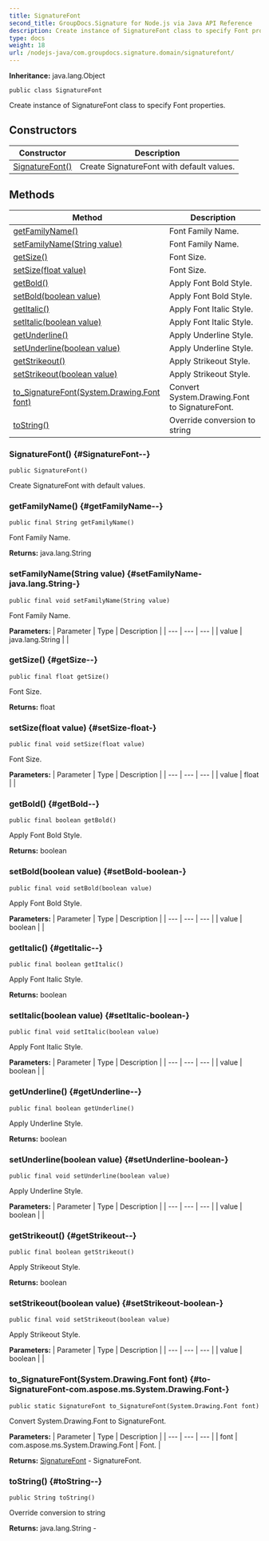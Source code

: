 ```yaml
---
title: SignatureFont
second_title: GroupDocs.Signature for Node.js via Java API Reference
description: Create instance of SignatureFont class to specify Font properties.
type: docs
weight: 18
url: /nodejs-java/com.groupdocs.signature.domain/signaturefont/
---
```

**Inheritance:**
java.lang.Object
```
public class SignatureFont
```

Create instance of SignatureFont class to specify Font properties.
## Constructors

| Constructor | Description |
| --- | --- |
| [SignatureFont()](#SignatureFont--) | Create SignatureFont with default values. |
## Methods

| Method | Description |
| --- | --- |
| [getFamilyName()](#getFamilyName--) | Font Family Name. |
| [setFamilyName(String value)](#setFamilyName-java.lang.String-) | Font Family Name. |
| [getSize()](#getSize--) | Font Size. |
| [setSize(float value)](#setSize-float-) | Font Size. |
| [getBold()](#getBold--) | Apply Font Bold Style. |
| [setBold(boolean value)](#setBold-boolean-) | Apply Font Bold Style. |
| [getItalic()](#getItalic--) | Apply Font Italic Style. |
| [setItalic(boolean value)](#setItalic-boolean-) | Apply Font Italic Style. |
| [getUnderline()](#getUnderline--) | Apply Underline Style. |
| [setUnderline(boolean value)](#setUnderline-boolean-) | Apply Underline Style. |
| [getStrikeout()](#getStrikeout--) | Apply Strikeout Style. |
| [setStrikeout(boolean value)](#setStrikeout-boolean-) | Apply Strikeout Style. |
| [to_SignatureFont(System.Drawing.Font font)](#to-SignatureFont-com.aspose.ms.System.Drawing.Font-) | Convert System.Drawing.Font to SignatureFont. |
| [toString()](#toString--) | Override conversion to string |
### SignatureFont() {#SignatureFont--}
```
public SignatureFont()
```


Create SignatureFont with default values.

### getFamilyName() {#getFamilyName--}
```
public final String getFamilyName()
```


Font Family Name.

**Returns:**
java.lang.String
### setFamilyName(String value) {#setFamilyName-java.lang.String-}
```
public final void setFamilyName(String value)
```


Font Family Name.

**Parameters:**
| Parameter | Type | Description |
| --- | --- | --- |
| value | java.lang.String |  |

### getSize() {#getSize--}
```
public final float getSize()
```


Font Size.

**Returns:**
float
### setSize(float value) {#setSize-float-}
```
public final void setSize(float value)
```


Font Size.

**Parameters:**
| Parameter | Type | Description |
| --- | --- | --- |
| value | float |  |

### getBold() {#getBold--}
```
public final boolean getBold()
```


Apply Font Bold Style.

**Returns:**
boolean
### setBold(boolean value) {#setBold-boolean-}
```
public final void setBold(boolean value)
```


Apply Font Bold Style.

**Parameters:**
| Parameter | Type | Description |
| --- | --- | --- |
| value | boolean |  |

### getItalic() {#getItalic--}
```
public final boolean getItalic()
```


Apply Font Italic Style.

**Returns:**
boolean
### setItalic(boolean value) {#setItalic-boolean-}
```
public final void setItalic(boolean value)
```


Apply Font Italic Style.

**Parameters:**
| Parameter | Type | Description |
| --- | --- | --- |
| value | boolean |  |

### getUnderline() {#getUnderline--}
```
public final boolean getUnderline()
```


Apply Underline Style.

**Returns:**
boolean
### setUnderline(boolean value) {#setUnderline-boolean-}
```
public final void setUnderline(boolean value)
```


Apply Underline Style.

**Parameters:**
| Parameter | Type | Description |
| --- | --- | --- |
| value | boolean |  |

### getStrikeout() {#getStrikeout--}
```
public final boolean getStrikeout()
```


Apply Strikeout Style.

**Returns:**
boolean
### setStrikeout(boolean value) {#setStrikeout-boolean-}
```
public final void setStrikeout(boolean value)
```


Apply Strikeout Style.

**Parameters:**
| Parameter | Type | Description |
| --- | --- | --- |
| value | boolean |  |

### to_SignatureFont(System.Drawing.Font font) {#to-SignatureFont-com.aspose.ms.System.Drawing.Font-}
```
public static SignatureFont to_SignatureFont(System.Drawing.Font font)
```


Convert System.Drawing.Font to SignatureFont.

**Parameters:**
| Parameter | Type | Description |
| --- | --- | --- |
| font | com.aspose.ms.System.Drawing.Font | Font. |

**Returns:**
[SignatureFont](../../com.groupdocs.signature.domain/signaturefont) - SignatureFont.
### toString() {#toString--}
```
public String toString()
```


Override conversion to string

**Returns:**
java.lang.String - 
